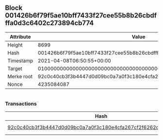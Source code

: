 ## Block 001426b6f79f5ae10bff7433f27cee55b8b26cbdfffa0d3c6402c273894cb774

Attribute | Value
--- | ---
Height | 8699
Hash | 001426b6f79f5ae10bff7433f27cee55b8b26cbdfffa0d3c6402c273894cb774
Timestamp | 2021-04-08T06:50:55+00:00
Target | 0100000000000000000000000000000000000000000000000000000000000000
Merke root | 92c0c40cb3f3b4447d0d09bc0a7a0f3c180e4cfa267cf2f6262de1b2c5e01a2e
Nonce | 4235084087

```

```

### Transactions

Hash | Amount
--- | ---
[92c0c40cb3f3b4447d0d09bc0a7a0f3c180e4cfa267cf2f6262de1b2c5e01a2e](92c0c40cb3f3b4447d0d09bc0a7a0f3c180e4cfa267cf2f6262de1b2c5e01a2e.md) | 10.00000000 SKEPTI 
